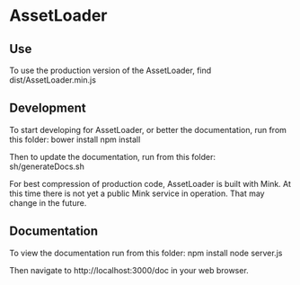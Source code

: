 # AssetLoader

## Use
To use the production version of the AssetLoader, find dist/AssetLoader.min.js

## Development
To start developing for AssetLoader, or better the documentation, run from this folder:
    bower install
    npm install

Then to update the documentation, run from this folder:
    sh/generateDocs.sh

For best compression of production code, AssetLoader is built with Mink. At this time there is not yet a public Mink service in operation. That may change in the future.

## Documentation
To view the documentation run from this folder:
    npm install
    node server.js

Then navigate to http://localhost:3000/doc in your web browser.
